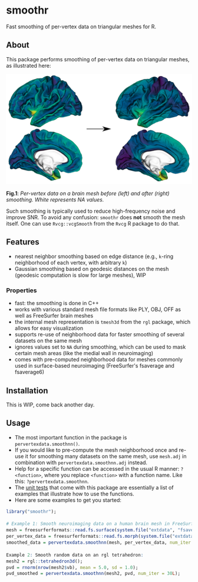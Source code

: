 # smoothr
Fast smoothing of per-vertex data on triangular meshes for R.


## About

This package performs smoothing of per-vertex data on triangular meshes, as illustrated here:

![Vis](./web/smoothr.jpg?raw=true "Per-vertex data on a brain mesh before (left) and after (right) smoothing.")

**Fig.1**: *Per-vertex data on a brain mesh before (left) and after (right) smoothing. White represents NA values.*

Such smoothing is typically used to reduce high-frequency noise and improve SNR. To avoid any confusion: `smoothr` does **not** smooth the mesh itself. One can use `Rvcg::vcgSmooth` from the `Rvcg` R package to do that.


## Features

* nearest neighbor smoothing based on edge distance (e.g., `k`-ring neighborhood of each vertex, with arbitrary `k`)
* Gaussian smoothing based on geodesic distances on the mesh (geodesic computation is slow for large meshes), WIP

### Properties

* fast: the smoothing is done in C++
* works with various standard mesh file formats like PLY, OBJ, OFF as well as FreeSurfer brain meshes
* the internal mesh representation is `tmesh3d` from the `rgl` package, which allows for easy visualization
* supports re-use of neighborhood data for faster smoothing of several datasets on the same mesh
* ignores values set to `NA` during smoothing, which can be used to mask certain mesh areas (like the medial wall in neuroimaging)
* comes with pre-computed neighborhood data for meshes commonly used in surface-based neuroimaging (FreeSurfer's fsaverage and fsaverage6)

## Installation

This is WIP, come back another day.

## Usage

* The most important function in the package is `pervertexdata.smoothnn()`. 
* If you would like to pre-compute the mesh neighborhood once and re-use it for smoothing many datasets on the same mesh, use `mesh.adj` in combination with `pervertexdata.smoothnn.adj` instead.
* Help for a specific function can be accessed in the usual R manner: `?<function>`, where you replace `<function>` with a function name. Like this: `?pervertexdata.smoothnn`.
* The [unit tests](./tests/testthat/) that come with this package are essentially a list of examples that illustrate how to use the functions.
* Here are some examples to get you started:

```r
library("smoothr");

# Example 1: Smooth neuroimaging data on a human brain mesh in FreeSurfer format (see Fig.1 above):
mesh = freesurferformats::read.fs.surface(system.file("extdata", "fsaverage_mesh_lh_white", package = "smoothr", mustWork = TRUE));
per_vertex_data = freesurferformats::read.fs.morph(system.file("extdata", "fsaverage_lh_thickness", package = "smoothr", mustWork = TRUE));
smoothed_data = pervertexdata.smoothnn(mesh, per_vertex_data, num_iter = 300L, k = 2);

Example 2: Smooth random data on an rgl tetrahedron:
mesh2 = rgl::tetrahedron3d();
pvd = rnorm(nrow(mesh2$vb), mean = 5.0, sd = 1.0);
pvd_smoothed = pervertexdata.smoothnn(mesh2, pvd, num_iter = 30L);
```
